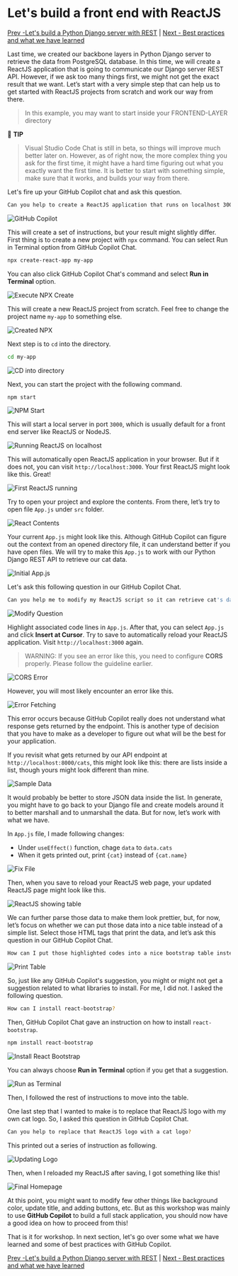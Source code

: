 # Let's build a front end with ReactJS

[Prev -Let's build a Python Django server with REST](../5_BuildPythonDjango/README.md) |  [Next - Best practices and what we have learned](../7_LessonsLearned/README.md)

Last time, we created our backbone layers in Python Django server to retrieve the data from PostgreSQL database. In this time, we will create a ReactJS application that is going to communicate our Django server REST API. However, if we ask too many things first, we might not get the exact result that we want. Let’s start with a very simple step that can help us to get started with ReactJS projects from scratch and work our way from there.

> In this example, you may want to start inside your FRONTEND-LAYER directory

📝 **TIP**
> Visual Studio Code Chat is still in beta, so things will improve much better later on. However, as of right now, the more complex thing you ask for the first time, it might have a hard time figuring out what you exactly want the first time. It is better to start with something simple, make sure that it works, and builds your way from there.

Let's fire up your GitHub Copilot chat and ask this question.

```bash
Can you help to create a ReactJS application that runs on localhost 3000?
```

![GitHub Copilot](./images/0_CopilotCreateReact.jpg)

This will create a set of instructions, but your result might slightly differ. First thing is to create a new project with `npx` command. You can select Run in Terminal option from GitHub Copilot Chat.

```bash
npx create-react-app my-app
```

You can also click GitHub Copilot Chat's command and select **Run in Terminal** option.

![Execute NPX Create](./images/1_RunNPX.jpg)

This will create a new ReactJS project from scratch. Feel free to change the project name `my-app` to something else.

![Created NPX](./images/2_CreatedReactJS.jpg)

Next step is to `cd` into the directory.

```bash
cd my-app
```

![CD into directory](./images/3_CDDirectory.jpg)

Next, you can start the project with the following command.

```bash
npm start
```

![NPM Start](./images/4_NPMStart.jpg)

This will start a local server in port `3000`, which is usually default for a front end server like ReactJS or NodeJS.

![Running ReactJS on localhost](./images/5_RunningLocalhost.jpg)

This will automatically open ReactJS application in your browser. But if it does not, you can visit `http://localhost:3000`. Your first ReactJS might look like this. Great!

![First ReactJS running](./images/6_FirstReact.jpg)

Try to open your project and explore the contents. From there, let’s try to open file `App.js` under `src` folder.

![React Contents](./images/7_ReactContents.jpg)

Your current `App.js` might look like this. Although GitHub Copilot can figure out the context from an opened directory file, it can understand better if you have open files. We will try to make this `App.js` to work with our Python Django REST API to retrieve our cat data. 

![Initial App.js](./images/8_InitialApp.jpg)

Let's ask this following question in our GitHub Copilot Chat.

```bash
Can you help me to modify my ReactJS script so it can retrieve cat's data from a REST API endpoint that is available through http://localhost:8000/cats?
```

![Modify Question](./images/9_ModifyQuestion.jpg)

Highlight associated code lines in `App.js`. After that, you can select `App.js` and click **Insert at Cursor**. Try to save to automatically reload your ReactJS application. Visit `http://localhost:3000` again.

> WARNING: If you see an error like this, you need to configure **CORS** properly. Please follow the guideline earlier.

![CORS Error](./images/10_ErrorCORS.jpg)

However, you will most likely encounter an error like this.

![Error Fetching](./images/11_ErrorFetch.jpg)

This error occurs because GitHub Copilot really does not understand what response gets returned by the endpoint. This is another type of decision that you have to make as a developer to figure out what will be the best for your application.

If you revisit what gets returned by our API endpoint at `http://localhost:8000/cats`, this might look like this: there are lists inside a list, though yours might look different than mine.

![Sample Data](./images/12_SampleData.jpg)

It would probably be better to store JSON data inside the list. In generate, you might have to go back to your Django file and create models around it to better marshall and to unmarshall the data. But for now, let’s work with what we have.

In `App.js` file, I made following changes:
- Under `useEffect()` function, chage `data` to `data.cats`
- When it gets printed out, print `{cat}` instead of `{cat.name}`

![Fix File](./images/13_FixFile.jpg)

Then, when you save to reload your ReactJS web page, your updated ReactJS page might look like this.

![ReactJS showing table](./images/14_TableReact.jpg)

We can further parse those data to make them look prettier, but, for now, let’s focus on whether we can put those data into a nice table instead of a simple list. Select those HTML tags that print the data, and let’s ask this question in our GitHub Copilot Chat.

```bash
How can I put those highlighted codes into a nice bootstrap table instead??
```

![Print Table](./images/15_PrintTable.jpg)

So, just like any GitHub Copilot's suggestion, you might or might not get a suggestion related to what libraries to install. For me, I did not. I asked the following question.

```bash
How can I install react-bootstrap?
```

Then, GitHub Copilot Chat gave an instruction on how to install `react-bootstrap`.

```bash
npm install react-bootstrap
```

![Install React Bootstrap](./images/16_InstallReactBootstrap.jpg)

You can always choose **Run in Terminal** option if you get that a suggestion.

![Run as Terminal](./images/17_RunAsTerminal.jpg)

Then, I followed the rest of instructions to move into the table.

One last step that I wanted to make is to replace that ReactJS logo with my own cat logo. So, I asked this question in GitHub Copilot Chat.

```bash
Can you help to replace that ReactJS logo with a cat logo?
```

This printed out a series of instruction as following. 

![Updating Logo](./images/18_UpdateLogo.jpg)

Then, when I reloaded my ReactJS after saving, I got something like this!

![Final Homepage](./images/19_FinalHome.jpg)

At this point, you might want to modify few other things like background color, update title, and adding buttons, etc. But as this workshop was mainly to use **GitHub Copilot** to build a full stack application, you should now have a good idea on how to proceed from this!

That is it for workshop. In next section, let's go over some what we have learned and some of best practices with GitHub Copilot.

[Prev -Let's build a Python Django server with REST](../5_BuildPythonDjango/README.md) |  [Next - Best practices and what we have learned](../7_LessonsLearned/README.md)